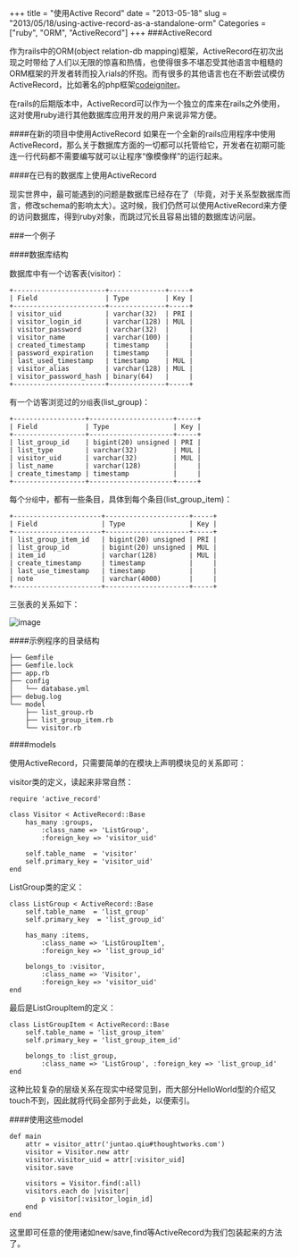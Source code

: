 +++
title = "使用Active Record"
date = "2013-05-18"
slug = "2013/05/18/using-active-record-as-a-standalone-orm"
Categories = ["ruby", "ORM", "ActiveRecord"]
+++
###ActiveRecord

作为rails中的ORM(object relation-db mapping)框架，ActiveRecord在初次出现之时带给了人们以无限的惊喜和热情，也使得很多不堪忍受其他语言中粗糙的ORM框架的开发者转而投入rials的怀抱。而有很多的其他语言也在不断尝试模仿ActiveRecord，比如著名的php框架[codeigniter](http://codeigniter.org.cn/)。

在rails的后期版本中，ActiveRecord可以作为一个独立的库来在rails之外使用，这对使用ruby进行其他数据库应用开发的用户来说非常方便。

####在新的项目中使用ActiveRecord
如果在一个全新的rails应用程序中使用ActiveRecord，那么关于数据库方面的一切都可以托管给它，开发者在初期可能连一行代码都不需要编写就可以让程序“像模像样”的运行起来。

####在已有的数据库上使用ActiveRecord

现实世界中，最可能遇到的问题是数据库已经存在了（毕竟，对于关系型数据库而言，修改schema的影响太大）。这时候，我们仍然可以使用ActiveRecord来方便的访问数据库，得到ruby对象，而跳过冗长且容易出错的数据库访问层。

###一个例子

####数据库结构

数据库中有一个访客表(visitor)：

```
+-----------------------+--------------+-----+
| Field                 | Type         | Key |
+-----------------------+--------------+-----+
| visitor_uid           | varchar(32)  | PRI |
| visitor_login_id      | varchar(128) | MUL |
| visitor_password      | varchar(32)  |     |
| visitor_name          | varchar(100) |     |
| created_timestamp     | timestamp    |     |
| password_expiration   | timestamp    |     |
| last_used_timestamp   | timestamp    | MUL |
| visitor_alias         | varchar(128) | MUL |
| visitor_password_hash | binary(64)   |     |
+-----------------------+--------------+-----+
```

有一个访客浏览过的`分组`表(list_group)：

```
+------------------+---------------------+-----+
| Field            | Type                | Key |
+------------------+---------------------+-----+
| list_group_id    | bigint(20) unsigned | PRI |
| list_type        | varchar(32)         | MUL |
| visitor_uid      | varchar(32)         | MUL |
| list_name        | varchar(128)        |     |
| create_timestamp | timestamp           |     |
+------------------+---------------------+-----+
```

每个`分组`中，都有一些条目，具体到每个条目(list_group_item)：

```
+----------------------+---------------------+-----+
| Field                | Type                | Key |
+----------------------+---------------------+-----+
| list_group_item_id   | bigint(20) unsigned | PRI |
| list_group_id        | bigint(20) unsigned | MUL |
| item_id              | varchar(128)        | MUL |
| create_timestamp     | timestamp           |     |
| last_use_timestamp   | timestamp           |     |
| note                 | varchar(4000)       |     |
+----------------------+---------------------+-----+
```

三张表的关系如下：

![image](/images/2013/05/active_record.png)


####示例程序的目录结构

```
├── Gemfile
├── Gemfile.lock
├── app.rb
├── config
│   └── database.yml
├── debug.log
└── model
    ├── list_group.rb
    ├── list_group_item.rb
    └── visitor.rb
```

####models

使用ActiveRecord，只需要简单的在模块上声明模块见的关系即可：

visitor类的定义，读起来非常自然：

```
require 'active_record'

class Visitor < ActiveRecord::Base
    has_many :groups, 
        :class_name => 'ListGroup', 
        :foreign_key => 'visitor_uid'

    self.table_name  = 'visitor'
    self.primary_key = 'visitor_uid'
end
```

ListGroup类的定义：

```
class ListGroup < ActiveRecord::Base
    self.table_name  = 'list_group'
    self.primary_key  = 'list_group_id'

    has_many :items, 
        :class_name => 'ListGroupItem', 
        :foreign_key => 'list_group_id'

    belongs_to :visitor, 
        :class_name => 'Visitor', 
        :foreign_key => 'visitor_uid'
end
```

最后是ListGroupItem的定义：

```
class ListGroupItem < ActiveRecord::Base
    self.table_name = 'list_group_item'
    self.primary_key = 'list_group_item_id'

    belongs_to :list_group, 
        :class_name => 'ListGroup', :foreign_key => 'list_group_id'
end
```

这种比较复杂的层级关系在现实中经常见到，而大部分HelloWorld型的介绍又touch不到，因此就将代码全部列于此处，以便索引。

####使用这些model

```
def main
    attr = visitor_attr('juntao.qiu#thoughtworks.com')
    visitor = Visitor.new attr
    visitor.visitor_uid = attr[:visitor_uid]
    visitor.save

    visitors = Visitor.find(:all)
    visitors.each do |visitor|
        p visitor[:visitor_login_id]
    end
end
```
这里即可任意的使用诸如new/save,find等ActiveRecord为我们包装起来的方法了。

